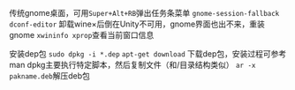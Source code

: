 传统gnome桌面，可用`Super+Alt+RB`弹出任务条菜单
`gnome-session-fallback`
`dconf-editor`
卸载wine×后倒在Unity不可用，gnome界面也出不来，重装gnome
`xwininfo xprop`查看当前窗口信息

安装dep包 `sudo dpkg -i *.dep`
`apt-get download` 下载dep包，安装过程可参考man dpkg主要执行特定脚本，然后复制文件（和/目录结构类似）
`ar -x pakname.deb`解压deb包